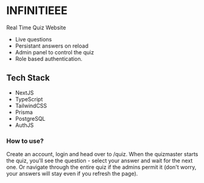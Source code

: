 # INFINITIEEE

Real Time Quiz Website
- Live questions
- Persistant answers on reload
- Admin panel to control the quiz
- Role based authentication.

## Tech Stack

- NextJS
- TypeScript
- TailwindCSS
- Prisma
- PostgreSQL
- AuthJS

### How to use? 

Create an account, login and head over to /quiz. When the quizmaster starts the quiz, you'll see the question - select your answer and wait for the next one. Or navigate through the entire quiz if the admins permit it (don't worry, your answers will stay even if you refresh the page).
